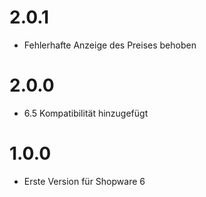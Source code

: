 # 2.0.1

-   Fehlerhafte Anzeige des Preises behoben

# 2.0.0

-   6.5 Kompatibilität hinzugefügt

# 1.0.0

-   Erste Version für Shopware 6
